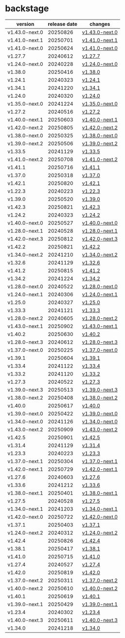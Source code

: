 # backstage	


|version|release date|changes|
|---|---|---|
|v1.43.0-next.0|20250826|[v1.43.0-next.0](./v1.43.0-next.0-20250826.md)|
|v1.41.0-next.1|20250701|[v1.41.0-next.1](./v1.41.0-next.1-20250701.md)|
|v1.41.0-next.0|20250624|[v1.41.0-next.0](./v1.41.0-next.0-20250624.md)|
|v1.27.7|20240612|[v1.27.7](./v1.27.7-20240612.md)|
|v1.24.0-next.0|20240228|[v1.24.0-next.0](./v1.24.0-next.0-20240228.md)|
|v1.38.0|20250416|[v1.38.0](./v1.38.0-20250416.md)|
|v1.24.1|20240323|[v1.24.1](./v1.24.1-20240323.md)|
|v1.34.1|20241220|[v1.34.1](./v1.34.1-20241220.md)|
|v1.24.0|20240320|[v1.24.0](./v1.24.0-20240320.md)|
|v1.35.0-next.0|20241224|[v1.35.0-next.0](./v1.35.0-next.0-20241224.md)|
|v1.27.2|20240516|[v1.27.2](./v1.27.2-20240516.md)|
|v1.40.0-next.1|20250603|[v1.40.0-next.1](./v1.40.0-next.1-20250603.md)|
|v1.42.0-next.2|20250805|[v1.42.0-next.2](./v1.42.0-next.2-20250805.md)|
|v1.38.0-next.0|20250325|[v1.38.0-next.0](./v1.38.0-next.0-20250325.md)|
|v1.39.0-next.2|20250506|[v1.39.0-next.2](./v1.39.0-next.2-20250506.md)|
|v1.33.5|20241129|[v1.33.5](./v1.33.5-20241129.md)|
|v1.41.0-next.2|20250708|[v1.41.0-next.2](./v1.41.0-next.2-20250708.md)|
|v1.41.1|20250716|[v1.41.1](./v1.41.1-20250716.md)|
|v1.37.0|20250318|[v1.37.0](./v1.37.0-20250318.md)|
|v1.42.1|20250820|[v1.42.1](./v1.42.1-20250820.md)|
|v1.22.3|20240223|[v1.22.3](./v1.22.3-20240223.md)|
|v1.39.0|20250520|[v1.39.0](./v1.39.0-20250520.md)|
|v1.42.3|20250821|[v1.42.3](./v1.42.3-20250821.md)|
|v1.24.2|20240323|[v1.24.2](./v1.24.2-20240323.md)|
|v1.40.0-next.0|20250527|[v1.40.0-next.0](./v1.40.0-next.0-20250527.md)|
|v1.28.0-next.1|20240528|[v1.28.0-next.1](./v1.28.0-next.1-20240528.md)|
|v1.42.0-next.3|20250812|[v1.42.0-next.3](./v1.42.0-next.3-20250812.md)|
|v1.42.2|20250821|[v1.42.2](./v1.42.2-20250821.md)|
|v1.34.0-next.2|20241210|[v1.34.0-next.2](./v1.34.0-next.2-20241210.md)|
|v1.32.6|20241129|[v1.32.6](./v1.32.6-20241129.md)|
|v1.41.2|20250815|[v1.41.2](./v1.41.2-20250815.md)|
|v1.34.2|20241224|[v1.34.2](./v1.34.2-20241224.md)|
|v1.28.0-next.0|20240522|[v1.28.0-next.0](./v1.28.0-next.0-20240522.md)|
|v1.24.0-next.1|20240306|[v1.24.0-next.1](./v1.24.0-next.1-20240306.md)|
|v1.25.0|20240327|[v1.25.0](./v1.25.0-20240327.md)|
|v1.33.3|20241121|[v1.33.3](./v1.33.3-20241121.md)|
|v1.28.0-next.2|20240605|[v1.28.0-next.2](./v1.28.0-next.2-20240605.md)|
|v1.43.0-next.1|20250902|[v1.43.0-next.1](./v1.43.0-next.1-20250902.md)|
|v1.40.2|20250630|[v1.40.2](./v1.40.2-20250630.md)|
|v1.28.0-next.3|20240612|[v1.28.0-next.3](./v1.28.0-next.3-20240612.md)|
|v1.37.0-next.0|20250225|[v1.37.0-next.0](./v1.37.0-next.0-20250225.md)|
|v1.39.1|20250604|[v1.39.1](./v1.39.1-20250604.md)|
|v1.33.4|20241122|[v1.33.4](./v1.33.4-20241122.md)|
|v1.33.2|20241120|[v1.33.2](./v1.33.2-20241120.md)|
|v1.27.3|20240522|[v1.27.3](./v1.27.3-20240522.md)|
|v1.39.0-next.3|20250513|[v1.39.0-next.3](./v1.39.0-next.3-20250513.md)|
|v1.38.0-next.2|20250408|[v1.38.0-next.2](./v1.38.0-next.2-20250408.md)|
|v1.40.0|20250617|[v1.40.0](./v1.40.0-20250617.md)|
|v1.39.0-next.0|20250422|[v1.39.0-next.0](./v1.39.0-next.0-20250422.md)|
|v1.34.0-next.0|20241126|[v1.34.0-next.0](./v1.34.0-next.0-20241126.md)|
|v1.43.0-next.2|20250909|[v1.43.0-next.2](./v1.43.0-next.2-20250909.md)|
|v1.42.5|20250901|[v1.42.5](./v1.42.5-20250901.md)|
|v1.31.4|20241129|[v1.31.4](./v1.31.4-20241129.md)|
|v1.23.3|20240223|[v1.23.3](./v1.23.3-20240223.md)|
|v1.37.0-next.1|20250304|[v1.37.0-next.1](./v1.37.0-next.1-20250304.md)|
|v1.42.0-next.1|20250729|[v1.42.0-next.1](./v1.42.0-next.1-20250729.md)|
|v1.27.6|20240603|[v1.27.6](./v1.27.6-20240603.md)|
|v1.33.6|20241212|[v1.33.6](./v1.33.6-20241212.md)|
|v1.38.0-next.1|20250401|[v1.38.0-next.1](./v1.38.0-next.1-20250401.md)|
|v1.27.5|20240528|[v1.27.5](./v1.27.5-20240528.md)|
|v1.34.0-next.1|20241203|[v1.34.0-next.1](./v1.34.0-next.1-20241203.md)|
|v1.42.0-next.0|20250722|[v1.42.0-next.0](./v1.42.0-next.0-20250722.md)|
|v1.37.1|20250403|[v1.37.1](./v1.37.1-20250403.md)|
|v1.24.0-next.2|20240312|[v1.24.0-next.2](./v1.24.0-next.2-20240312.md)|
|v1.42.4|20250826|[v1.42.4](./v1.42.4-20250826.md)|
|v1.38.1|20250417|[v1.38.1](./v1.38.1-20250417.md)|
|v1.41.0|20250715|[v1.41.0](./v1.41.0-20250715.md)|
|v1.27.4|20240527|[v1.27.4](./v1.27.4-20240527.md)|
|v1.42.0|20250819|[v1.42.0](./v1.42.0-20250819.md)|
|v1.37.0-next.2|20250311|[v1.37.0-next.2](./v1.37.0-next.2-20250311.md)|
|v1.40.0-next.2|20250610|[v1.40.0-next.2](./v1.40.0-next.2-20250610.md)|
|v1.40.1|20250619|[v1.40.1](./v1.40.1-20250619.md)|
|v1.39.0-next.1|20250429|[v1.39.0-next.1](./v1.39.0-next.1-20250429.md)|
|v1.23.4|20240302|[v1.23.4](./v1.23.4-20240302.md)|
|v1.40.0-next.3|20250611|[v1.40.0-next.3](./v1.40.0-next.3-20250611.md)|
|v1.34.0|20241218|[v1.34.0](./v1.34.0-20241218.md)|

